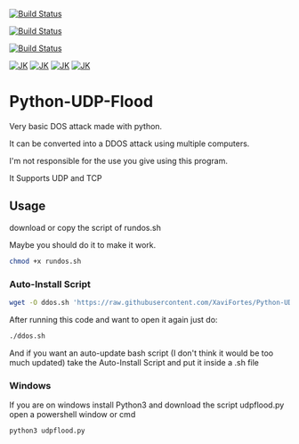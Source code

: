 [![Build Status](https://semaphoreci.com/api/v1/xavifortes/python-udp-flood/branches/master/badge.svg)](https://semaphoreci.com/xavifortes/python-udp-flood)

[![Build Status](https://xavifortes.semaphoreci.com/badges/Python-UDP-Flood/branches/set-up-semaphore.svg?style=shields)](https://xavifortes.semaphoreci.com/projects/Python-UDP-Flood)

[![Build Status](https://travis-ci.org/XaviFortes/Python-UDP-Flood.svg?branch=master)](https://travis-ci.org/XaviFortes/Python-UDP-Flood)

[![JK](https://forthebadge.com/images/badges/built-by-developers.svg)](https://github.com/XaviFortes) [![JK](https://forthebadge.com/images/badges/60-percent-of-the-time-works-every-time.svg)](https://github.com/XaviFortes) [![JK](https://forthebadge.com/images/badges/built-with-grammas-recipe.svg)](https://github.com/XaviFortes)
[![JK](https://forthebadge.com/images/badges/built-with-love.svg)](https://github.com/XaviFortes)

# Python-UDP-Flood
Very basic DOS attack made with python.

It can be converted into a DDOS attack using multiple computers.

I'm not responsible for the use you give using this program.

 It Supports UDP and TCP

## Usage
download or copy the script of rundos.sh

Maybe you should do it to make it work.
```bash
chmod +x rundos.sh
```

### Auto-Install Script
```bash
wget -O ddos.sh 'https://raw.githubusercontent.com/XaviFortes/Python-UDP-Flood/master/rundos.sh' && chmod +x ddos.sh && ./ddos.sh
```
After running this code and want to open it again just do:
```bash
./ddos.sh
```
And if you want an auto-update bash script (I don't think it would be too much updated)
take the Auto-Install Script and put it inside a .sh file

### Windows
If you are on windows install Python3 and download the script udpflood.py open a powershell window or cmd
```bash
python3 udpflood.py
```
